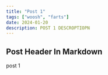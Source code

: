```yaml
---
title: "Post 1"
tags: ["woosh", "farts"]
date: 2024-01-20
description: POST 1 DESCROPTIOPN
---
```

## Post Header In Markdown

post 1